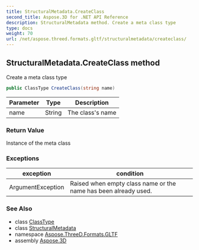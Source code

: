 ```yaml
---
title: StructuralMetadata.CreateClass
second_title: Aspose.3D for .NET API Reference
description: StructuralMetadata method. Create a meta class type
type: docs
weight: 70
url: /net/aspose.threed.formats.gltf/structuralmetadata/createclass/
---
```

## StructuralMetadata.CreateClass method

Create a meta class type

```csharp
public ClassType CreateClass(string name)
```

| Parameter | Type | Description |
| --- | --- | --- |
| name | String | The class's name |

### Return Value

Instance of the meta class

### Exceptions

| exception | condition |
| --- | --- |
| ArgumentException | Raised when empty class name or the name has been already used. |

### See Also

* class [ClassType](../../structuralmetadata.classtype/)
* class [StructuralMetadata](../)
* namespace [Aspose.ThreeD.Formats.GLTF](../../structuralmetadata/)
* assembly [Aspose.3D](../../../)


